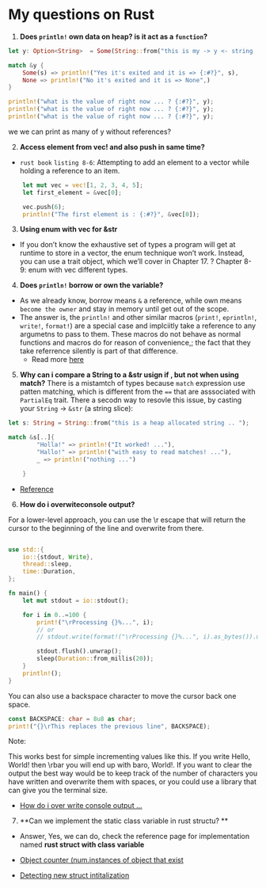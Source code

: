 # My questions on Rust

1. **Does `println!` own data on heap? is it act as a `function`?**

```rust
let y: Option<String>  = Some(String::from("this is my -> y <- string ... allocated on the heap as well" ));

match &y {
    Some(s) => println!("Yes it's exited and it is => {:#?}", s),
    None => println!("No it's exited and it is => None",)
}

println!("what is the value of right now ... ? {:#?}", y);
println!("what is the value of right now ... ? {:#?}", y);
println!("what is the value of right now ... ? {:#?}", y);


```

we we can print as many of y without references?

2. **Access element from vec! and also push in same time?**

- `rust book` `listing 8-6`: Attempting to add an element to a vector while
  holding a reference to an item.

```rust
    let mut vec = vec![1, 2, 3, 4, 5];
    let first_element = &vec[0];

    vec.push(6);
    println!("The first element is : {:#?}", &vec[0]);

```

3. **Using enum with vec for &str**

- If you don’t know the exhaustive set of types a program will get at runtime
  to store in a vector, the enum technique won’t work. Instead, you can use a
  trait object, which we’ll cover in Chapter 17. ? Chapter 8-9: enum with vec
  different types.

4. **Does `println!` borrow or own the variable?**

- As we already know, borrow means `&` a reference, while own means `become the owner` and stay in memory until get out of the scope.
- The answer is, the `println!` and other similar macros (`print!`,
  `eprintln!`, `write!`, `format!`) are a special case and implciitly take a
  reference to any argumetns to pass to them. These macros do not behave as
  normal functions and macros do for reason of convenience,; the fact that
  they take referrence silently is part of that difference.
  - Read more [here](https://stackoverflow.com/questions/30450399/does-println-borrow-or-own-the-variable)

5. **Why can i compare a String to a &str usign if , but not when using match?**
   There is a mistamtch of types because `match` expression use patten matching, which is different from the `==` that are asssociated with `PartialEq` trait. There a secodn way to resovle this issue, by casting your `String` -> `&str` (a string slice):

```rust
let s: String = String::from("this is a heap allocated string .. ");

match &s[..]{
        "Holla!" => println!("It worked! ..."),
        "Hallo!" => println!("with easy to read matches! ..."),
        _ => println!("nothing ...")

    }
```

- [Reference](https://stackoverflow.com/questions/49886160/why-can-i-compare-a-string-to-a-str-using-if-but-not-when-using-match)

6. **How do i overwiteconsole output?**

For a lower-level approach, you can use the \r escape that will return the
cursor to the beginning of the line and overwrite from there.

```rust

use std::{
    io::{stdout, Write},
    thread::sleep,
    time::Duration,
};

fn main() {
    let mut stdout = io::stdout();

    for i in 0..=100 {
        print!("\rProcessing {}%...", i);
        // or
        // stdout.write(format!("\rProcessing {}%...", i).as_bytes()).unwrap();

        stdout.flush().unwrap();
        sleep(Duration::from_millis(20));
    }
    println!();
}
```

You can also use a backspace character to move the cursor back one space.

```rust
const BACKSPACE: char = 8u8 as char;
print!("{}\rThis replaces the previous line", BACKSPACE);
```

Note:

This works best for simple incrementing values like this. If you write Hello,
World! then \rbar you will end up with baro, World!. If you want to clear the
output the best way would be to keep track of the number of characters you have
written and overwrite them with spaces, or you could use a library that can
give you the terminal size.

- [How do i over write console output ...](https://stackoverflow.com/questions/59890270/how-do-i-overwrite-console-output)

7. **Can we implement the static class variable in rust structu? **
- Answer, Yes, we can do, check the reference page for implementation named
  **rust struct with class variable**

- [Object counter (num.instances of object that
  exist](https://stackoverflow.com/questions/67959660/object-counter-num-instances-of-object-that-exist)
- [Detecting new struct intitalization](https://stackoverflow.com/questions/36993255/detecting-new-struct-initialization)

